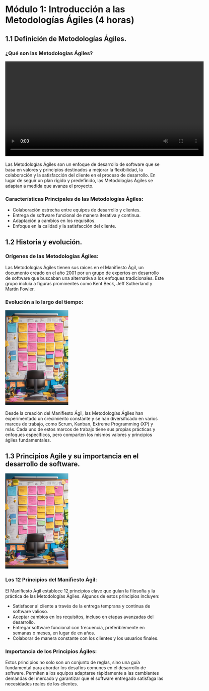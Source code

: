 # Módulo 1: Introducción a las Metodologías Ágiles (4 horas)

## 1.1 Definición de Metodologías Ágiles.

### ¿Qué son las Metodologías Ágiles?

<video controls="controls" width="630" height="300" src="https://github.com/ia-education-guides/agile-methodologies/raw/main/_videos/video002.mp4"></video>

Las Metodologías Ágiles son un enfoque de desarrollo de software que se basa en valores y principios destinados a mejorar la flexibilidad, la colaboración y la satisfacción del cliente en el proceso de desarrollo. En lugar de seguir un plan rígido y predefinido, las Metodologías Ágiles se adaptan a medida que avanza el proyecto.

### Características Principales de las Metodologías Ágiles:

* Colaboración estrecha entre equipos de desarrollo y clientes.
* Entrega de software funcional de manera iterativa y continua.
* Adaptación a cambios en los requisitos.
* Enfoque en la calidad y la satisfacción del cliente.

## 1.2 Historia y evolución.

### Orígenes de las Metodologías Ágiles:

Las Metodologías Ágiles tienen sus raíces en el Manifiesto Ágil, un documento creado en el año 2001 por un grupo de expertos en desarrollo de software que buscaban una alternativa a los enfoques tradicionales. Este grupo incluía a figuras prominentes como Kent Beck, Jeff Sutherland y Martin Fowler.

### Evolución a lo largo del tiempo:

<img src="_images/img002.png" alt="fishy" class="bg-primary" width="200px">

Desde la creación del Manifiesto Ágil, las Metodologías Ágiles han experimentado un crecimiento constante y se han diversificado en varios marcos de trabajo, como Scrum, Kanban, Extreme Programming (XP) y más. Cada uno de estos marcos de trabajo tiene sus propias prácticas y enfoques específicos, pero comparten los mismos valores y principios ágiles fundamentales.


## 1.3 Principios Agile y su importancia en el desarrollo de software.

<img src="_images/img002.png" alt="fishy" class="bg-primary" width="200px">

### Los 12 Principios del Manifiesto Ágil:

El Manifiesto Ágil establece 12 principios clave que guían la filosofía y la práctica de las Metodologías Ágiles. Algunos de estos principios incluyen:

* Satisfacer al cliente a través de la entrega temprana y continua de software valioso.
* Aceptar cambios en los requisitos, incluso en etapas avanzadas del desarrollo.
* Entregar software funcional con frecuencia, preferiblemente en semanas o meses, en lugar de en años.
* Colaborar de manera constante con los clientes y los usuarios finales.

### Importancia de los Principios Ágiles:

Estos principios no solo son un conjunto de reglas, sino una guía fundamental para abordar los desafíos comunes en el desarrollo de software. Permiten a los equipos adaptarse rápidamente a las cambiantes demandas del mercado y garantizar que el software entregado satisfaga las necesidades reales de los clientes.
